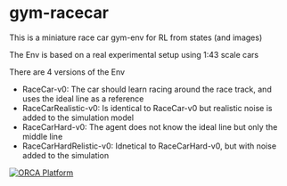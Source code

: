 # gym-racecar
This is a miniature race car gym-env for RL from states (and images)

The Env is based on a real experimental setup using 1:43 scale cars

There are 4 versions of the Env
- RaceCar-v0: The car should learn racing around the race track, and uses the ideal line as a reference
- RaceCarRealistic-v0: Is identical to RaceCar-v0 but realistic noise is added to the simulation model
- RaceCarHard-v0: The agent does not know the ideal line but only the middle line
- RaceCarHardRelistic-v0: Idnetical to RaceCarHard-v0, but with noise added to the simulation

[![ORCA Platform](https://img.youtube.com/vi/JoHfJ6LEKVo/0.jpg)](https://www.youtube.com/watch?v=JoHfJ6LEKVo)
